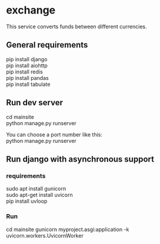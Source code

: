 # exchange
This service converts funds between different currencies.  
 
## General requirements
pip install django  
pip install aiohttp  
pip install redis  
pip install pandas  
pip install tabulate  
  
## Run dev server  
cd mainsite  
python manage.py runserver  
  
You can choose a port number like this:  
python manage.py runserver  

## Run django with asynchronous support

### requirements
sudo apt install gunicorn  
sudo apt-get install uvicorn  
pip install uvloop  

### Run  
cd mainsite 
gunicorn myproject.asgi:application -k uvicorn.workers.UvicornWorker
